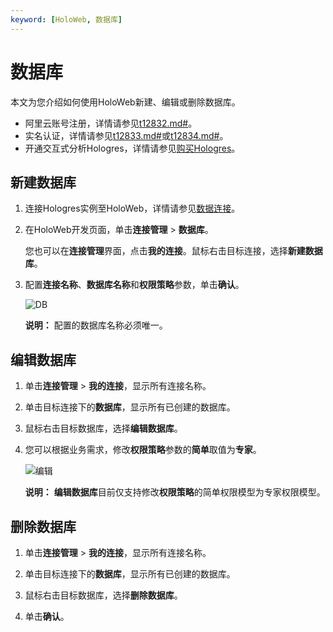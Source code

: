 ```yaml
---
keyword: [HoloWeb, 数据库]
---
```


# 数据库

本文为您介绍如何使用HoloWeb新建、编辑或删除数据库。

-   阿里云账号注册，详情请参见[t12832.md\#]()。
-   实名认证，详情请参见[t12833.md\#]()或[t12834.md\#]()。
-   开通交互式分析Hologres，详情请参见[购买Hologres](/cn.zh-CN/准备工作/购买Hologres.md)。

## 新建数据库

1.  连接Hologres实例至HoloWeb，详情请参见[数据连接](/cn.zh-CN/连接开发工具/HoloWeb/连接管理/数据连接.md)。

2.  在HoloWeb开发页面，单击**连接管理** \> **数据库**。

    您也可以在**连接管理**界面，点击**我的连接**。鼠标右击目标连接，选择**新建数据库**。

3.  配置**连接名称**、**数据库名称**和**权限策略**参数，单击**确认**。

    ![DB](https://static-aliyun-doc.oss-accelerate.aliyuncs.com/assets/img/zh-CN/6427818061/p118018.png)

    **说明：** 配置的数据库名称必须唯一。


## 编辑数据库

1.  单击**连接管理** \> **我的连接**，显示所有连接名称。

2.  单击目标连接下的**数据库**，显示所有已创建的数据库。

3.  鼠标右击目标数据库，选择**编辑数据库**。

4.  您可以根据业务需求，修改**权限策略**参数的**简单**取值为**专家**。

    ![编辑](https://static-aliyun-doc.oss-accelerate.aliyuncs.com/assets/img/zh-CN/3542488951/p132033.png)

    **说明：** **编辑数据库**目前仅支持修改**权限策略**的简单权限模型为专家权限模型。


## 删除数据库

1.  单击**连接管理** \> **我的连接**，显示所有连接名称。

2.  单击目标连接下的**数据库**，显示所有已创建的数据库。

3.  鼠标右击目标数据库，选择**删除数据库**。

4.  单击**确认**。


